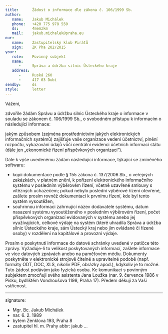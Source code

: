 ```yaml
---
title:      Žádost o informace dle zákona č. 106/1999 Sb.
author:
   name:    Jakub Michálek
   phone:   +420 775 978 550
   ds:      4memzkm
   mail:    jakub.michalek@praha.eu
our:
   name:    Zastupitelský klub Pirátů
   sign:    ZK Pha 202/2015
your:
   role:    Povinný subjekt
   name:    
      -     Správa a údržba silnic Ústeckého kraje
   address:
      -     Ruská 260
      -     417 03 Dubí
sendby:     ds
style:      letter
---
```


Vážení,

zdvořile žádám Správu a údržbu silnic Ústeckého kraje o informace v souladu se zákonem č. 106/1999 Sb., o svobodném přístupu k informacím o následující informace:

jakým způsobem (zejména prostřednictvím jakých elektronických informačních systémů) zajišťuje vaše organizace vedení účetnictví, plnění rozpočtu, vykazování údajů vůči centrální evidenci účetních informací státu (dále jen „ekonomické řízení příspěvkových organizací“). 

Dále k výše uvedenému žádám následující informace, týkající se zmíněného softwaru:

* kopii dokumentace
  podle § 155 zákona č. 137/2006 Sb., o veřejných zakázkách, v platném znění,
  k pořízení elektronického informačního systému v posledním výběrovém řízení, 
  včetně uzavřené smlouvy s vítězných uchazečem;
  pokud nebylo poslední výběrové řízení otevřené, zašlete prosím rovněž 
  dokumentaci k prvnímu řízení, kde byl tento systém vysoutěžen,
* souhrnnou informaci zahrnující název dodavatele systému, datum nasazení 
  systému vysoutěženého v posledním výběrovém řízení, počet příspěvkových 
  organizací evidovaných v systému anebo jej využívajících, celkové výdaje na systém
  (které uhradila Správa a údržba silnic Ústeckého kraje, sám Ústecký kraj nebo jím ovládané či řízené osoby) v rozdělení na 
  kapitálové a provozní výdaje.

Prosím o poskytnutí informace do datové schránky uvedené v patičce této zprávy. Vyžaduje-li to velikost poskytovaných informací, zašlete informace ve více datových zprávách anebo na paměťovém médiu. Dokumenty poskytněte v elektronické strojově čitelné a upravitelné podobě (např. formáty ODT, DOC, XLS, nikoliv PDF, obrázky apod.), kdykoliv je to možné. Tuto žádost podávám jako fyzická osoba. Ke komunikaci s povinným subjektem zmocňuji svého asistenta Jana Loužka (nar. 9. července 1986 v Písku, bydlištěm Vondroušova 1198, Praha 17). Předem děkuji za Vaši vstřícnost.

---
signature:
  - Mgr. Bc. Jakub Michálek
  - nar. 6. 2. 1989
  - bytem Zenklova 193, Praha 8
  - zastupitel hl. m. Prahy
abbr:       jakub
...
